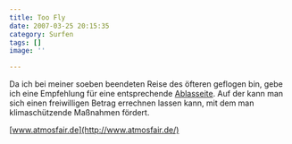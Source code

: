 ```yaml
---
title: Too Fly
date: 2007-03-25 20:15:35
category: Surfen
tags: []
image: ''

---
```


Da ich bei meiner soeben beendeten Reise des öfteren geflogen bin, gebe ich eine Empfehlung für eine entsprechende [Ablasseite](http://www.atmosfair.de/). Auf der kann man sich einen freiwilligen Betrag errechnen lassen kann, mit dem man klimaschützende Maßnahmen fördert.  

  

[www.atmosfair.de](http://www.atmosfair.de/)
